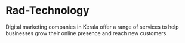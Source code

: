 # Rad-Technology
Digital marketing companies in Kerala offer a range of services to help businesses grow their online presence and reach new customers. 
